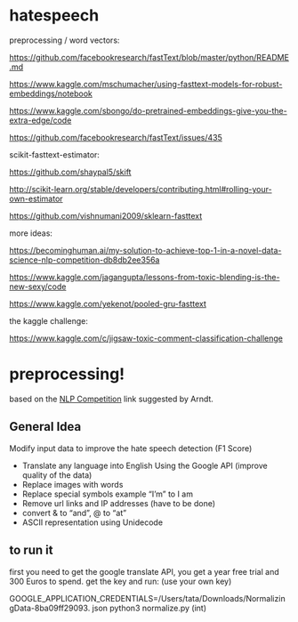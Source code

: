 # hatespeech

preprocessing / word vectors:

https://github.com/facebookresearch/fastText/blob/master/python/README.md

https://www.kaggle.com/mschumacher/using-fasttext-models-for-robust-embeddings/notebook

https://www.kaggle.com/sbongo/do-pretrained-embeddings-give-you-the-extra-edge/code

https://github.com/facebookresearch/fastText/issues/435

scikit-fasttext-estimator:

https://github.com/shaypal5/skift

http://scikit-learn.org/stable/developers/contributing.html#rolling-your-own-estimator

https://github.com/vishnumani2009/sklearn-fasttext

more ideas:

https://becominghuman.ai/my-solution-to-achieve-top-1-in-a-novel-data-science-nlp-competition-db8db2ee356a

https://www.kaggle.com/jagangupta/lessons-from-toxic-blending-is-the-new-sexy/code

https://www.kaggle.com/yekenot/pooled-gru-fasttext

the kaggle challenge:

https://www.kaggle.com/c/jigsaw-toxic-comment-classification-challenge


# preprocessing! 

based on the [NLP Competition](https://becominghuman.ai/my-solution-to-achieve-top-1-in-a-novel-data-science-nlp-competition-db8db2ee356a) link suggested by Arndt.

## General Idea

Modify input data to improve the hate speech detection (F1 Score)
- Translate any language into English Using the Google API (improve quality of the data)
- Replace images with words
- Replace special symbols example “I’m” to I am
- Remove url links and IP addresses (have to be done)
- convert & to “and”, @ to “at” 
- ASCII representation using Unidecode


## to run it

first you need to get the google translate API, you get a year free trial and 300 Euros to spend. 
get the key and run: (use your own key)

GOOGLE_APPLICATION_CREDENTIALS=/Users/tata/Downloads/NormalizingData-8ba09ff29093. json python3 normalize.py (int)
